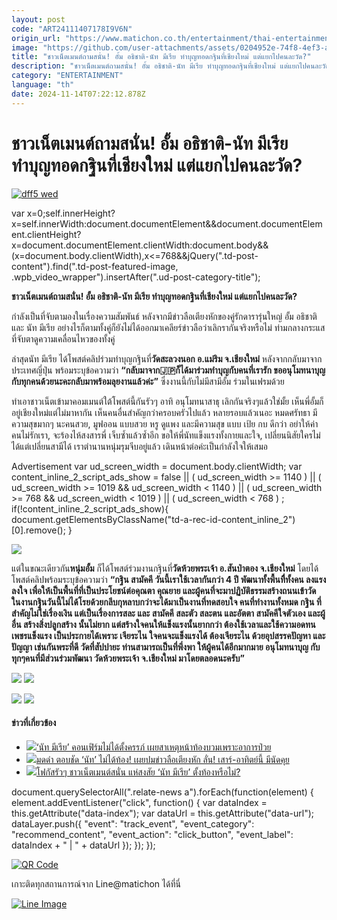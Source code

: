 ```yaml
---
layout: post
code: "ART24111407178I9V6N"
origin_url: "https://www.matichon.co.th/entertainment/thai-entertainment/news_4898240"
image: "https://github.com/user-attachments/assets/0204952e-74f8-4ef3-afce-31e5af6f522a"
title: "ชาวเน็ตเมนต์ถามสนั่น! อั้ม อธิชาติ-นัท มีเรีย ทำบุญทอดกฐินที่เชียงใหม่ แต่แยกไปคนละวัด?"
description: "ชาวเน็ตเมนต์ถามสนั่น! อั้ม อธิชาติ-นัท มีเรีย ทำบุญทอดกฐินที่เชียงใหม่ แต่แยกไปคนละวัด?"
category: "ENTERTAINMENT"
language: "th"
date: 2024-11-14T07:22:12.878Z
---
```


# ชาวเน็ตเมนต์ถามสนั่น! อั้ม อธิชาติ-นัท มีเรีย ทำบุญทอดกฐินที่เชียงใหม่ แต่แยกไปคนละวัด?

[![](https://www.matichon.co.th/wp-content/uploads/2024/11/dff5-wed.jpg "dff5 wed")](https://www.matichon.co.th/wp-content/uploads/2024/11/dff5-wed.jpg)

var x=0;self.innerHeight?x=self.innerWidth:document.documentElement&&document.documentElement.clientHeight?x=document.documentElement.clientWidth:document.body&&(x=document.body.clientWidth),x<=768&&jQuery(".td-post-content").find(".td-post-featured-image, .wpb\_video\_wrapper").insertAfter(".ud-post-category-title");

**ชาวเน็ตเมนต์ถามสนั่น! อั้ม อธิชาติ-นัท มีเรีย ทำบุญทอดกฐินที่เชียงใหม่ แต่แยกไปคนละวัด?** 

กำลังเป็นที่จับตามองในเรื่องความสัมพันธ์ หลังจากมีข่าวลือเตียงหักของคู่รักดารารุ่นใหญ่ อั้ม อธิชาติ และ นัท มีเรีย อย่างไรก็ตามทั้งคู่ก็ยังไม่ได้ออกมาเคลียร์ข่าวลือว่าเลิกรากันจริงหรือไม่ ท่ามกลางกระแสที่จับตาดูความเคลื่อนไหวของทั้งคู่

ล่าสุดนัท มีเรีย ได้โพสต์คลิปร่วมทำบุญกฐินที่**วัดสะลวงนอก อ.แม่ริม จ.เชียงใหม่** หลังจากกลับมาจากประเทศญี่ปุ่น พร้อมระบุข้อความว่า **“กลับมาจาก🇯🇵ก็ได้มาร่วมทำบุญกับคนที่เรารัก ขออนุโมทนาบุญกับทุกคนด้วยนะคะกลับมาพร้อมลุยงานแล้วค่ะ”** ซึ่งงานนี้กับไม่มีสามีอั้ม ร่วมในเฟรมด้วย

ทำเอาชาวเน็ตเข้ามาคอมเมนต์ใต้โพสต์นี้กันรัวๆ อาทิ อนุโมทนาสาธุ เลิกกันจริงๆแล้วใช่มั้ย เห็นพี่อั้มก็อยู่เชียงใหม่แต่ไม่มาหากัน เห็นคนอื่นสำคัญกว่าครอบครัวไปแล้ว หลายรอบแล้วเนอะ หมดศรัทธา มีความสุขมากๆ นะคนสวย, มูฟออน แบบสวย หรู ดูแพง และมีความสุข แบบ เป้ย กบ ดีกว่า อย่าให้ค่าคนไม่รักเรา, จะร้องไห้สงสารพี่ เจ็บซ้ำแล้วซ้ำอีก ขอให้พี่นัทแข็งแรงทั้งกายและใจ, เปลี่ยนนิสัยใครไม่ได้แต่เปลี่ยนสามีได้ เราตำนานหนุ่มรุมจีบอยู่แล้ว เดินหน้าต่อค่ะเป็นกำลังใจให้เสมอ

Advertisement var ud\_screen\_width = document.body.clientWidth; var content\_inline\_2\_script\_ads\_show = false || ( ud\_screen\_width >= 1140 ) || ( ud\_screen\_width >= 1019 && ud\_screen\_width < 1140 ) || ( ud\_screen\_width >= 768 && ud\_screen\_width < 1019 ) || ( ud\_screen\_width < 768 ) ; if(!content\_inline\_2\_script\_ads\_show){ document.getElementsByClassName("td-a-rec-id-content\_inline\_2")\[0\].remove(); }

![](https://www.matichon.co.th/wp-content/uploads/2024/11/144141.jpg)

แต่ในขณะเดียวกัน**หนุ่มอั้ม** ก็ได้โพสต์ร่วมงานกฐินที่**วัดห้วยพระเจ้า อ.สันป่าตอง จ.เชียงใหม่** โดยได้โพสต์คลิปพร้อมระบุข้อความว่า **“กฐิน สามัคคี วันนี้เราใช้เวลากันกว่า 4 ปี พัฒนาทั้งพื้นที่ืทั้งคน ลงแรงลงใจ เพื่อให้เป็นพื้นที่ที่เป็นประโยชน์ต่อคุณตา คุณยาย และผู้คนที่จะมาปฏิบัติธรรมสร้างถนนเข้าวัด ในงานกฐินวันนี้ไม่ได้โรยด้วยกลีบกุหลาบกว่าจะได้มาเป็นงานที่ทดสอบใจ คนที่ทำงานทั้งหมด กฐิน ที่สำคัญไม่ใช่เรื่องเงิน แต่เป็นเรื่องการสละ และ สามัคคี สละตัว สละตน และอัตตา สามัคคีใจตัวเอง และผู้อื่น สร้างสิ่งปลูกสร้าง นั้นไม่ยาก แต่สร้างใจคนให้แข็งแรงนั้นยากกว่า ต้องใช้เวลาและใช้ความอดทน เพชรแข็งแรง เป็นประกายได้เพราะ เจียระไน ใจคนจะแข็งแรงได้ ต้องเจียระไน ด้วยอุปสรรคปัญหา และ ปัญญา เช่นกันพระที่ดี วัดที่สัปปายะ ท่านสามารถเป็นที่พึ่งพา ให้ผู้คนได้อีกมากมาย อนุโมทนาบุญ กับทุกๆคนที่มีส่วนร่วมพัฒนา วัดห้วยพระเจ้า จ.เชียงใหม่ มาโดยตลอดนะครับ”**

![](https://www.matichon.co.th/wp-content/uploads/2024/11/143429_0.png) ![](https://www.matichon.co.th/wp-content/uploads/2024/11/7578527.jpg)

![](https://www.matichon.co.th/wp-content/uploads/2024/11/143425_0.png) ![](https://www.matichon.co.th/wp-content/uploads/2024/11/143426_0.png)

#### ข่าวที่เกี่ยวข้อง

*   [![](https://www.matichon.co.th/wp-content/uploads/2024/11/D4EDC8E1-9055-4186-9999-2A16B36DAD56.jpeg)‘นัท มีเรีย’ คอนเฟิร์มไม่ได้ตั้งครรภ์ เผยสาเหตุหน้าท้องบวมเพราะอาการป่วย](https://www.matichon.co.th/entertainment/news_4880632)
*   [![](https://www.matichon.co.th/wp-content/uploads/2024/10/moddum1.jpg)มดดำ ตอบชัด ‘นัท’ ไม่ได้ท้อง! เผยปมข่าวลือเตียงหัก ลั่น! เสาร์-อาทิตย์นี้ มีนัดคุย](https://www.matichon.co.th/entertainment/thai-entertainment/news_4876062)
*   [![](https://www.matichon.co.th/wp-content/uploads/2024/10/xit13-wed.jpg)โฟกัสรัวๆ ชาวเน็ตเมนต์สนั่น แห่สงสัย ‘นัท มีเรีย’ ตั้งท้องหรือไม่?](https://www.matichon.co.th/entertainment/thai-entertainment/news_4874225)

document.querySelectorAll(".relate-news a").forEach(function(element) { element.addEventListener("click", function() { var dataIndex = this.getAttribute("data-index"); var dataUrl = this.getAttribute("data-url"); dataLayer.push({ "event": "track\_event", "event\_category": "recommend\_content", "event\_action": "click\_button", "event\_label": dataIndex + " | " + dataUrl }); }); });

[![QR Code](https://www.matichon.co.th/wp-content/uploads/2023/07/wob1371z.jpg)](https://lin.ee/ht0nDxX)

เกาะติดทุกสถานการณ์จาก Line@matichon ได้ที่นี่

[![Line Image](https://www.matichon.co.th/wp-content/uploads/2023/07/th.png)](https://lin.ee/ht0nDxX)